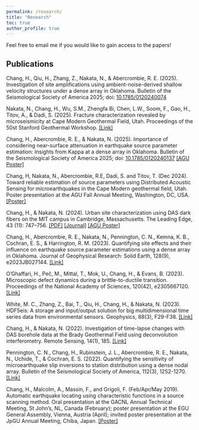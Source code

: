 ```yaml
---
permalink: /research/
title: "Research"
toc: true
author_profile: true
---
```

Feel free to email me if you would like to gain access to the papers!

## Publications

Chang, H., Qiu, H., Zhang, Z., Nakata, N., & Abercrombie, R. E. (2025). Investigation of site amplifications using ambient-noise-derived shallow velocity structures under a dense array in Oklahoma. Bulletin of the Seismological Society of America 2025; doi: [10.1785/0120240074](https://doi.org/10.1785/0120240074)

Nakata, N., Chang, H., Wu, S.M., Zhengfa Bi, Chen, L.W., Soom, F., Gao, H., Titov, A., & Dadi, S. (2025). Fracture characterization revealed by microseismicity at Cape Modern Geothermal Field, Utah. Proceedings of the 50st Stanford Geothermal Workshop. [[Link]](https://pangea.stanford.edu/ERE/db/IGAstandard/record_detail.php?id=38079)

Chang, H., Abercrombie, R. E., & Nakata, N. (2025). Importance of considering near-surface attenuation in earthquake source parameter estimation: Insights from Kappa at a dense array in Oklahoma. Bulletin of the Seismological Society of America 2025; doi: [10.1785/0120240137](https://doi.org/10.1785/0120240137) [[AGU Poster]](https://doi.org/10.22541/essoar.173557447.71449637/v1)
<!---
[[PDF]](/docs/bssa-2024137.1_accepted.pdf)
[[Supplement PDF]](/docs/bssa-2024137_accepted_supplement.pdf)
--->

Chang, H, Nakata, N., Abercrombie, R.E, Dadi, S. and Titov, T. (Dec 2024). Toward reliable estimation of source parameters using Distributed Acoustic Sensing for microearthquakes in the Cape Modern geothermal field, Utah. Poster presentation at the AGU Fall Annual Meeting, Washington, DC, USA. [[Poster]](https://doi.org/10.22541/essoar.173463098.87413304/v1)

Chang, H., & Nakata, N. (2024). Urban site characterization using DAS dark fibers on the MIT campus in Cambridge, Massachusetts. The Leading Edge, 43 (11): 747–756. [[PDF]](/docs/4311_TSS_Chang.pdf) [[Journal]](https://doi.org/10.1190/tle43110747.1) [[AGU Poster]](https://doi.org/10.22541/essoar.173557430.00011437/v1)

Chang, H., Abercrombie, R. E., Nakata, N., Pennington, C. N., Kemna, K. B., Cochran, E. S., & Harrington, R. M. (2023). Quantifying site effects and their influence on earthquake source parameter estimations using a dense array in Oklahoma. Journal of Geophysical Research: Solid Earth, 128(9), e2023JB027144. [[Link]](https://doi.org/10.1029/2023JB027144)

O’Ghaffari, H., Peč, M., Mittal, T., Mok, U., Chang, H., & Evans, B. (2023). Microscopic defect dynamics during a brittle-to-ductile transition. Proceedings of the National Academy of Sciences, 120(42), e2305667120. [[Link]](https://doi.org/10.1073/pnas.2305667120)

White, M. C., Zhang, Z., Bai, T., Qiu, H., Chang, H., & Nakata, N. (2023). HDF5eis: A storage and input/output solution for big multidimensional time series data from environmental sensors. Geophysics, 88(3), F29-F38. [[Link]](https://doi.org/10.1190/geo2022-0448.1)

Chang, H., & Nakata, N. (2022). Investigation of time-lapse changes with DAS borehole data at the Brady Geothermal Field using deconvolution interferometry. Remote Sensing, 14(1), 185. [[Link]](https://doi.org/10.3390/rs14010185)

Pennington, C. N., Chang, H., Rubinstein, J. L., Abercrombie, R. E., Nakata, N., Uchide, T., & Cochran, E. S. (2022). Quantifying the sensitivity of microearthquake slip inversions to station distribution using a dense nodal array. Bulletin of the Seismological Society of America, 112(3), 1252-1270. [[Link]](https://doi.org/10.1785/0120210279)

Chang, H., Malcolm, A., Massin, F., and Grigoli, F. (Feb/Apr/May 2019). Automatic earthquake locating using characteristic functions in a source scanning method. Oral presentation at the GACNL Annual Technical Meeting, St John’s, NL, Canada (February); poster presentation at the EGU General Assembly, Vienna, Austria (April); invited poster presentation at the JpGU Annual Meeting, Chiba, Japan. [[Poster]](/docs/EGU_2019poster_HC_1(CC-BY).pdf)
